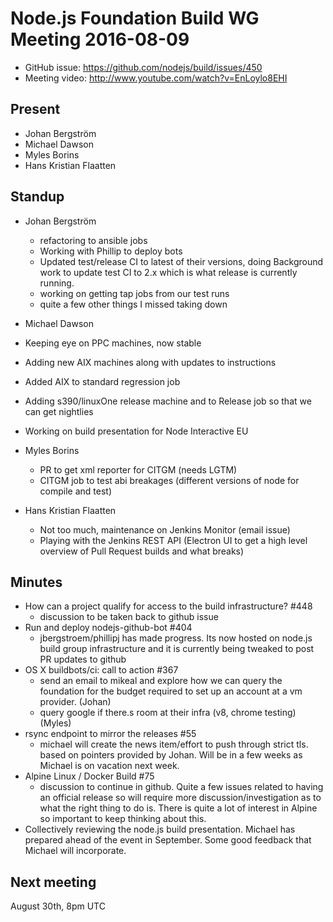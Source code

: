 # Node.js Foundation Build WG Meeting 2016-08-09

* GitHub issue: https://github.com/nodejs/build/issues/450
* Meeting video:  http://www.youtube.com/watch?v=EnLoylo8EHI

## Present

* Johan Bergström
* Michael Dawson
* Myles Borins
* Hans Kristian Flaatten

## Standup

* Johan Bergström
  * refactoring to ansible jobs
  * Working with Phillip to deploy bots
  * Updated test/release CI to latest of their versions, doing 
    Background work to update test CI to 2.x which is what release
    is currently running.
  * working on getting tap jobs from our test runs
  * quite a few other things I missed taking down


* Michael Dawson 
 * Keeping eye on PPC machines, now stable
  * Adding new AIX machines along with updates to instructions
  * Added AIX to standard regression job
  * Adding s390/linuxOne release machine and to Release job so that 
    we can get nightlies
  * Working on build presentation for Node Interactive EU
  

* Myles Borins
  * PR to get xml reporter for CITGM (needs LGTM)
  * CITGM job to test abi breakages (different versions of node for compile and test)
  

* Hans Kristian Flaatten
  * Not too much, maintenance on Jenkins Monitor (email issue)
  * Playing with the Jenkins REST API (Electron UI to get a high level overview of Pull Request builds and what breaks)

## Minutes

* How can a project qualify for access to the build infrastructure? #448
  * discussion to be taken back to github issue
* Run and deploy nodejs-github-bot #404
  * jbergstroem/phillipj has made progress. Its now hosted on node.js build 
    group infrastructure and it is currently being tweaked to post PR updates to github
* OS X buildbots/ci: call to action #367
  * send an email to mikeal and explore how we can query the foundation for the
    budget required to set up an account at a vm provider. (Johan)
  * query google if there.s room at their infra (v8, chrome testing) (Myles)
* rsync endpoint to mirror the releases #55
  * michael will create the news item/effort to push through strict tls.
    based on pointers provided by Johan. Will be in a few weeks as Michael is
    on vacation next week.
* Alpine Linux / Docker Build #75
  * discussion to continue in github. Quite a few issues related to having
    an official release so will require more discussion/investigation as to
    what the right thing to do is.  There is quite a lot of interest in Alpine
    so important to keep thinking about this.
* Collectively reviewing the node.js build presentation.
  Michael has prepared ahead of the event in September. Some good
  feedback that Michael will incorporate.


## Next meeting

August 30th, 8pm UTC
